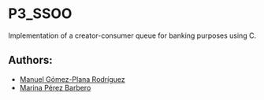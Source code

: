 # P3_SSOO

Implementation of a creator-consumer queue for banking purposes using C.

## Authors:
- [Manuel Gómez-Plana Rodríguez](https://github.com/ManuGPR)
- [Marina Pérez Barbero](https://github.com/Marina963)
